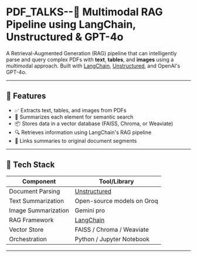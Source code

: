 # PDF_TALKS--📄 Multimodal RAG Pipeline using LangChain, Unstructured & GPT-4o

A Retrieval-Augmented Generation (RAG) pipeline that can intelligently parse and query complex PDFs with **text**, **tables**, and **images** using a multimodal approach. Built with [LangChain](https://github.com/langchain-ai/langchain), [Unstructured](https://github.com/Unstructured-IO/unstructured), and OpenAI's GPT-4o.

---

## 🚀 Features

- ✅ Extracts text, tables, and images from PDFs
- 🧠 Summarizes each element for semantic search
- 📦 Stores data in a vector database (FAISS, Chroma, or Weaviate)
- 🔍 Retrieves information using LangChain's RAG pipeline
- 📎 Links summaries to original document segments

---

## 🧰 Tech Stack

| Component        | Tool/Library        |
|------------------|---------------------|
| Document Parsing | [Unstructured](https://github.com/Unstructured-IO/unstructured) |
| Text Summarization | Open-source models on Groq |
| Image Summarization | Gemini pro |
| RAG Framework    | [LangChain](https://github.com/langchain-ai/langchain) |
| Vector Store     | FAISS / Chroma / Weaviate |
| Orchestration    | Python / Jupyter Notebook |

---


